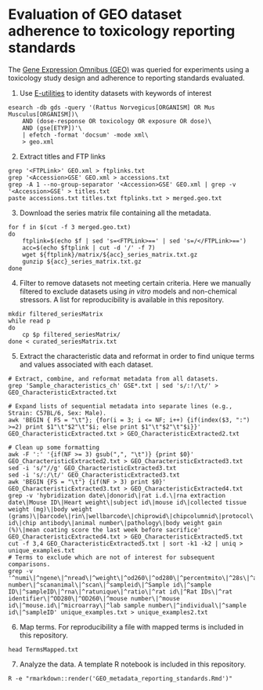 # Evaluation of GEO dataset adherence to toxicology reporting standards

The [Gene Expression Omnibus (GEO)](https://www.ncbi.nlm.nih.gov/geo/) was queried for experiments using a toxicology study design and adherence to reporting standards evaluated.

1. Use [E-utilities](https://www.ncbi.nlm.nih.gov/books/NBK25497/) to identity datasets with keywords of interest
```console
esearch -db gds -query '(Rattus Norvegicus[ORGANISM] OR Mus Musculus[ORGANISM])\
	AND (dose-response OR toxicology OR exposure OR dose)\
	AND (gse[ETYP])'\
	| efetch -format 'docsum' -mode xml\
	> geo.xml
```


2. Extract titles and FTP links
```console
grep '<FTPLink>' GEO.xml > ftplinks.txt
grep '<Accession>GSE' GEO.xml > accessions.txt
grep -A 1 --no-group-separator '<Accession>GSE' GEO.xml | grep -v '<Accession>GSE' > titles.txt
paste accessions.txt titles.txt ftplinks.txt > merged.geo.txt
```

3. Download the series matrix file containing all the metadata. 
```console
for f in $(cut -f 3 merged.geo.txt)
do
	ftplink=$(echo $f | sed 's=<FTPLink>==' | sed 's=/</FTPLink>==')
	acc=$(echo $ftplink | cut -d '/' -f 7)
	wget ${ftplink}/matrix/${acc}_series_matrix.txt.gz
	gunzip ${acc}_series_matrix.txt.gz
done
```

4. Filter to remove datasets not meeting certain criteria. 
Here we manually filtered to exclude datasets  using _in vitro_ models and non-chemical stressors. A list for reproducibility is available in this repository. 
```console
mkdir filtered_seriesMatrix
while read p
do
	cp $p filtered_seriesMatrix/
done < curated_seriesMatrix.txt
```

5. Extract the characteristic data and reformat in order to find unique terms and values associated with each dataset.
```console
# Extract, combine, and reformat metadata from all datasets.
grep 'Sample_characteristics_ch' GSE*.txt | sed 's/:!/\t/' > GEO_CharacteristicExtracted.txt

# Expand lists of sequential metadata into separate lines (e.g., Strain: C57BL/6, Sex: Male). 
awk 'BEGIN { FS = "\t"}; {for(i = 3; i <= NF; i++) {if(index($3, ":") >=2) print $1"\t"$2"\t"$i; else print $1"\t"$2"\t"$i}}' GEO_CharacteristicExtracted.txt > GEO_CharacteristicExtracted2.txt

# Clean up some formatting
awk -F ':' '{if(NF >= 3) gsub(",", "\t")} {print $0}' GEO_CharacteristicExtracted2.txt > GEO_CharacteristicExtracted3.txt
sed -i 's/"//g' GEO_CharacteristicExtracted3.txt
sed -i 's/:/\t/' GEO_CharacteristicExtracted3.txt
awk 'BEGIN {FS = "\t"} {if(NF > 3) print $0}' GEO_CharacteristicExtracted3.txt > GEO_CharacteristicExtracted4.txt
grep -v 'hybridization date\|donorid\|rat i.d.\|rna extraction date\|Mouse ID\|Heart weight\|subject id\|mouse id\|collected tissue weight (mg)\|body weight (grams)\|barcode\|rin\|wellbarcode\|chiprowid\|chipcolumnid\|protocol\|index\|sample_id\|inventory_sample_name\|bmi\|animal id\|chip antibody\|animal number\|pathology\|body weight gain (%)\|mean coating score the last week before sacrifice' GEO_CharacteristicExtracted4.txt > GEO_CharacteristicExtracted5.txt
cut -f 3,4 GEO_CharacteristicExtracted5.txt | sort -k1 -k2 | uniq > unique_examples.txt
# Terms to exclude which are not of interest for subsequent comparisons.
grep -v '^numi\|^ngene\|^nread\|^weight\|^od260\|^od280\|^percentmito\|^28s\|^animal_id\|^antibod\|^bun\|^bw\|^bioanalyzer\|^library\|^glucose\|^mouse.no\|^mouse_id\|^necrosis\|^Weight\|^sample number\|^scananimal\|^scan\|^sampleid\|^Sample id\|^sample ID\|^sampleID\|^rna\|^ratunique\|^ratio\|^rat id\|^Rat IDs\|^rat identifier\|^OD280\|^OD260\|^mouse number\|^mouse id\|^mouse.id\|^microarray\|^lab sample number\|^individual\|^sample id\|^sampleID' unique_examples.txt > unique_examples2.txt
```

6. Map terms. For reproducibility a file with mapped terms is included in this repository. 
```console
head TermsMapped.txt
```

7. Analyze the data. A template R notebook is included in this repository. 
```console
R -e "rmarkdown::render('GEO_metadata_reporting_standards.Rmd')"
```


